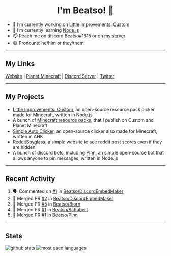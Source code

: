<h1 align="center">I'm Beatso! 👋</h1>

- 🔭 I’m currently working on [Little Improvements: Custom](https://github.com/LittleImprovementsCustom/LittleImprovementsCustom)
- 🌱 I’m currently learning [Node.js](https://nodejs.org/)
- 📫 Reach me on discord Beatso#1815 or on [my server](https://discord.gg/bNcZjFe)
- 😄 Pronouns: he/him or they/them

---

## My Links
[Website](https://www.beatso.tk/) | 
[Planet Minecraft](https://www.planetminecraft.com/member/beatso/) |
[Discord Server](https://discord.gg/bNcZjFe) |
[Twitter](https://twitter.com/beatso_)

---

## My Projects
- [Little Improvements: Custom](https://github.com/LittleImprovementsCustom/LittleImprovementsCustom), an open-source resource pack picker made for Minecraft, written in Node.js
- A bunch of [Minecraft resource packs](https://www.planetminecraft.com/member/beatso/submissions/texture-packs/?morder=order_popularity), that I publish on Custom and Planet Minecraft
- [Simple Auto Clicker](https://github.com/Beatso/SimpleAutoClicker), an open-source clicker also made for Minecraft, written in AHK
- [RedditSpyglass](https://github.com/Beatso/RedditSpyglass), a simple website to see reddit post scores even if they are hidden
- A bunch of discord bots, including [Pinn](https://github.com/Beatso/Pinn), an simple open-source bot that allows anyone to pin messages, written in Node.js

---

## Recent Activity
<!--START_SECTION:activity-->
1. 🗣 Commented on [#1](https://github.com/Beatso/DiscordEmbedMaker/issues/1) in [Beatso/DiscordEmbedMaker](https://github.com/Beatso/DiscordEmbedMaker)
2. 🎉 Merged PR [#2](https://github.com/Beatso/DiscordEmbedMaker/pull/2) in [Beatso/DiscordEmbedMaker](https://github.com/Beatso/DiscordEmbedMaker)
3. 🎉 Merged PR [#5](https://github.com/Beatso/Bjorn/pull/5) in [Beatso/Bjorn](https://github.com/Beatso/Bjorn)
4. 🎉 Merged PR [#1](https://github.com/Beatso/Schubert/pull/1) in [Beatso/Schubert](https://github.com/Beatso/Schubert)
5. 🎉 Merged PR [#1](https://github.com/Beatso/Pinn/pull/1) in [Beatso/Pinn](https://github.com/Beatso/Pinn)
<!--END_SECTION:activity-->

---

## Stats
![github stats](https://github-readme-stats.vercel.app/api?username=Beatso&count_private=true&show_icons=true&hide_rank=true&theme=dark&hide_border=true "GitHub Stats")
![most used languages](https://github-readme-stats.vercel.app/api/top-langs/?username=Beatso&langs_count=3&theme=dark&hide_border=true "Most Used Languages")
